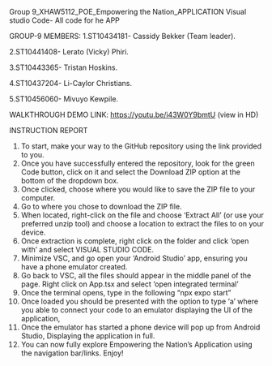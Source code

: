 Group 9_XHAW5112_POE_Empowering the Nation_APPLICATION Visual studio Code- All code for he APP

GROUP-9 MEMBERS:
1.ST10434181- Cassidy Bekker (Team leader).

2.ST10441408- Lerato (Vicky) Phiri.

3.ST10443365- Tristan Hoskins.

4.ST10437204- Li-Caylor Christians.

5.ST10456060- Mivuyo Kewpile.
  
WALKTHROUGH DEMO LINK: https://youtu.be/i43W0Y9bmtU (view in HD)

INSTRUCTION REPORT
1. To start, make your way to the GitHub repository using the link provided to you.  
2. Once you have successfully entered the repository, look for the green Code button, click on it and select the Download ZIP option at the bottom of the dropdown box. 
3. Once clicked, choose where you would like to save the ZIP file to your computer. 
4. Go to where you chose to download the ZIP file. 
5. When located, right-click on the file and choose ‘Extract All’ (or use your preferred unzip tool) and choose a location to extract the files to on your device. 
6. Once extraction is complete, right click on the folder and click ‘open with’ and select VISUAL STUDIO CODE. 
7. Minimize VSC, and go open your ‘Android Studio’ app, ensuring you have a phone emulator created. 
8. Go back to VSC, all the files should appear in the middle panel of the page. Right click on App.tsx and select ‘open integrated terminal’  
9. Once the terminal opens, type in the following “npx expo start”  
10. Once loaded you should be presented with the option to type ‘a’ where you able to connect your code to an emulator displaying the UI of the application, 
11. Once the emulator has started a phone device will pop up from Android Studio, Displaying the application in full. 
12. You can now fully explore Empowering the Nation’s Application using the navigation bar/links. Enjoy! 




